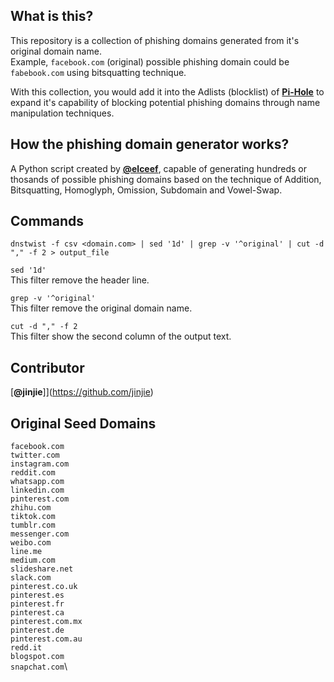 ## What is this?

This repository is a collection of phishing domains generated from it's original domain name. \
Example, `facebook.com` (original) possible phishing domain could be `fabebook.com` using bitsquatting technique.

With this collection, you would add it into the Adlists (blocklist) of [**Pi-Hole**](https://pi-hole.net/) to expand it's capability of blocking potential phishing domains through name manipulation techniques.

## How the phishing domain generator works?

A Python script created by [**@elceef**](https://github.com/elceef/dnstwist), capable of generating hundreds or thosands of possible phishing domains based on the technique of Addition, Bitsquatting, Homoglyph, Omission, Subdomain and Vowel-Swap.

## Commands

`dnstwist -f csv <domain.com> | sed '1d' | grep -v '^original' | cut -d "," -f 2 > output_file`

`sed '1d'` \
This filter remove the header line.

`grep -v '^original'` \
This filter remove the original domain name.

`cut -d "," -f 2` \
This filter show the second column of the output text.

## Contributor

[**@jinjie**]](https://github.com/jinjie)

## Original Seed Domains

`facebook.com`\
`twitter.com`\
`instagram.com`\
`reddit.com`\
`whatsapp.com`\
`linkedin.com`\
`pinterest.com`\
`zhihu.com`\
`tiktok.com`\
`tumblr.com`\
`messenger.com`\
`weibo.com`\
`line.me`\
`medium.com`\
`slideshare.net`\
`slack.com`\
`pinterest.co.uk`\
`pinterest.es`\
`pinterest.fr`\
`pinterest.ca`\
`pinterest.com.mx`\
`pinterest.de`\
`pinterest.com.au`\
`redd.it`\
`blogspot.com`\
`snapchat.com`\
